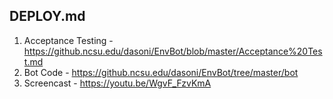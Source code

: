 ## DEPLOY.md

1. Acceptance Testing - https://github.ncsu.edu/dasoni/EnvBot/blob/master/Acceptance%20Test.md
2. Bot Code - https://github.ncsu.edu/dasoni/EnvBot/tree/master/bot
3. Screencast - https://youtu.be/WgvF_FzvKmA
